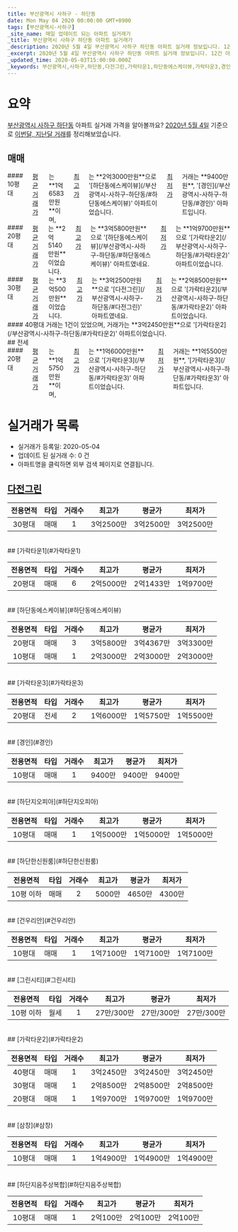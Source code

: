 ```yaml
---
title: 부산광역시 사하구 - 하단동
date: Mon May 04 2020 00:00:00 GMT+0900
tags: [부산광역시-사하구]
_site_name: 매일 업데이트 되는 아파트 실거래가
_title: 부산광역시 사하구 하단동 아파트 실거래가
_description: 2020년 5월 4일 부산광역시 사하구 하단동 아파트 실거래 정보입니다. 12건 아파트 정보가 있습니다.
_excerpt: 2020년 5월 4일 부산광역시 사하구 하단동 아파트 실거래 정보입니다. 12건 아파트 정보가 있습니다.
_updated_time: 2020-05-03T15:00:00.000Z
_keywords: 부산광역시,사하구,하단동,다전그린,가락타운1,하단동에스케이뷰,가락타운3,경인,하단지오피아,하단한신원룸,건우리안,그린시티,가락타운2,삼창,하단지음주상복합
---
```





# 요약
<ins>부산광역시 사하구 하단동</ins> 아파트 실거래 가격을 알아볼까요? <ins>2020년 5월 4일</ins> 기준으로 <ins>이번달, 지난달 거래</ins>를 정리해보았습니다.

## 매매
<div class="container">
<div class="six columns" markdown="1">
#### 10평대
<ins>평균 거래가</ins>는 **1억6583만원**이며, <ins>최고가</ins>는 **2억3000만원**으로 '[하단동에스케이뷰](/부산광역시-사하구-하단동/#하단동에스케이뷰)' 아파트이었습니다. <ins>최저가</ins> 거래는 **9400만원**, '[경인](/부산광역시-사하구-하단동/#경인)' 아파트입니다.
</div>
<div class="six columns" markdown="1">
#### 20평대
<ins>평균 거래가</ins>는 **2억5140만원**이었습니다. <ins>최고가</ins>는 **3억5800만원**으로 '[하단동에스케이뷰](/부산광역시-사하구-하단동/#하단동에스케이뷰)' 아파트였네요. <ins>최저가</ins>는 **1억9700만원**으로 '[가락타운2](/부산광역시-사하구-하단동/#가락타운2)' 아파트이었습니다.
</div>
</div>
<div class="container">
<div class="six columns" markdown="1">
#### 30평대
<ins>평균 거래가</ins>는 **3억500만원**이었습니다. <ins>최고가</ins>는 **3억2500만원**으로 '[다전그린](/부산광역시-사하구-하단동/#다전그린)' 아파트였네요. <ins>최저가</ins>는 **2억8500만원**으로 '[가락타운2](/부산광역시-사하구-하단동/#가락타운2)' 아파트이었습니다.
</div>
<div class="six columns" markdown="1">
#### 40평대
거래는 1건이 있었으며, 거래가는 **3억2450만원**으로 '[가락타운2](/부산광역시-사하구-하단동/#가락타운2)' 아파트이었습니다.
</div>
</div>
## 전세
<div class="container">
<div class="twelve columns" markdown="1">
#### 20평대
<ins>평균 거래가</ins>는 **1억5750만원**이며, <ins>최고가</ins>는 **1억6000만원**으로 '[가락타운3](/부산광역시-사하구-하단동/#가락타운3)' 아파트이었습니다. <ins>최저가</ins> 거래는 **1억5500만원**, '[가락타운3](/부산광역시-사하구-하단동/#가락타운3)' 아파트입니다.
</div>
</div>



# 실거래가 목록
- 실거래가 등록일: 2020-05-04
- 업데이트 된 실거래 수: 0 건
- 아파트명을 클릭하면 외부 검색 페이지로 연결됩니다.

## [다전그린](#다전그린)

|전용면적|타입|거래수|최고가|평균가|최저가|
|:---:|:---:|:---:|:---:|:---:|:---:|
|30평대|<span class="deal-type-1">매매</span>|1|3억2500만|3억2500만|3억2500만|

<br/>
## [가락타운1](#가락타운1)

|전용면적|타입|거래수|최고가|평균가|최저가|
|:---:|:---:|:---:|:---:|:---:|:---:|
|20평대|<span class="deal-type-1">매매</span>|6|2억5000만|2억1433만|1억9700만|

<br/>
## [하단동에스케이뷰](#하단동에스케이뷰)

|전용면적|타입|거래수|최고가|평균가|최저가|
|:---:|:---:|:---:|:---:|:---:|:---:|
|20평대|<span class="deal-type-1">매매</span>|3|3억5800만|3억4367만|3억3300만|
|10평대|<span class="deal-type-1">매매</span>|1|2억3000만|2억3000만|2억3000만|

<br/>
## [가락타운3](#가락타운3)

|전용면적|타입|거래수|최고가|평균가|최저가|
|:---:|:---:|:---:|:---:|:---:|:---:|
|20평대|<span class="deal-type-2">전세</span>|2|1억6000만|1억5750만|1억5500만|

<br/>
## [경인](#경인)

|전용면적|타입|거래수|최고가|평균가|최저가|
|:---:|:---:|:---:|:---:|:---:|:---:|
|10평대|<span class="deal-type-1">매매</span>|1|9400만|9400만|9400만|

<br/>
## [하단지오피아](#하단지오피아)

|전용면적|타입|거래수|최고가|평균가|최저가|
|:---:|:---:|:---:|:---:|:---:|:---:|
|10평대|<span class="deal-type-1">매매</span>|1|1억5000만|1억5000만|1억5000만|

<br/>
## [하단한신원룸](#하단한신원룸)

|전용면적|타입|거래수|최고가|평균가|최저가|
|:---:|:---:|:---:|:---:|:---:|:---:|
|10평 이하|<span class="deal-type-1">매매</span>|2|5000만|4650만|4300만|

<br/>
## [건우리안](#건우리안)

|전용면적|타입|거래수|최고가|평균가|최저가|
|:---:|:---:|:---:|:---:|:---:|:---:|
|10평대|<span class="deal-type-1">매매</span>|1|1억7100만|1억7100만|1억7100만|

<br/>
## [그린시티](#그린시티)

|전용면적|타입|거래수|최고가|평균가|최저가|
|:---:|:---:|:---:|:---:|:---:|:---:|
|10평 이하|<span class="deal-type-3">월세</span>|1|27만/300만|27만/300만|27만/300만|

<br/>
## [가락타운2](#가락타운2)

|전용면적|타입|거래수|최고가|평균가|최저가|
|:---:|:---:|:---:|:---:|:---:|:---:|
|40평대|<span class="deal-type-1">매매</span>|1|3억2450만|3억2450만|3억2450만|
|30평대|<span class="deal-type-1">매매</span>|1|2억8500만|2억8500만|2억8500만|
|20평대|<span class="deal-type-1">매매</span>|1|1억9700만|1억9700만|1억9700만|

<br/>
## [삼창](#삼창)

|전용면적|타입|거래수|최고가|평균가|최저가|
|:---:|:---:|:---:|:---:|:---:|:---:|
|10평대|<span class="deal-type-1">매매</span>|1|1억4900만|1억4900만|1억4900만|

<br/>
## [하단지음주상복합](#하단지음주상복합)

|전용면적|타입|거래수|최고가|평균가|최저가|
|:---:|:---:|:---:|:---:|:---:|:---:|
|10평대|<span class="deal-type-1">매매</span>|1|2억100만|2억100만|2억100만|

<br/>



